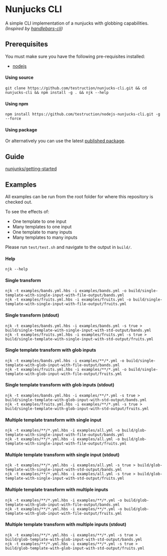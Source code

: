 # Nunjucks CLI

A simple CLI implementation of a nunjucks with globbing capabilities. _(Inspired by [handlebars-cli](https://github.com/RealOrko/nodejs-handlebars-cli))_

## Prerequisites

You must make sure you have the following pre-requisites installed:

 - [nodejs](https://nodejs.org/en/download/package-manager/)


#### Using source

```
git clone https://github.com/testruction/nunjucks-cli.git && cd nunjucks-cli && npm install -g . && njk --help
```

#### Using npm

```
npm install https://github.com/testruction/nodejs-nunjucks-cli.git -g --force
```

#### Using package

Or alternatively you can use the latest [published package](https://github.com/testruction/nodejs-nunjucks-cli/packages/).

## Guide

[nunjunks/getting-started](https://mozilla.github.io/nunjucks/getting-started.html)

## Examples

All examples can be run from the root folder for where this repository is checked out.

To see the effects of:
 - One template to one input
 - Many templates to one input
 - One template to many inputs
 - Many templates to many inputs

Please run `test/test.sh` and navigate to the output in `build/`.

#### Help

```shell
njk --help
```

#### Single transform

```shell
njk -t examples/bands.yml.hbs -i examples/bands.yml -o build/single-template-with-single-input-with-file-output/bands.yml
njk -t examples/fruits.yml.hbs -i examples/fruits.yml -o build/single-template-with-single-input-with-file-output/fruits.yml
```

#### Single transform (stdout)

```shell
njk -t examples/bands.yml.hbs -i examples/bands.yml -s true > build/single-template-with-single-input-with-std-output/bands.yml
njk -t examples/fruits.yml.hbs -i examples/fruits.yml -s true > build/single-template-with-single-input-with-std-output/fruits.yml
```

#### Single template transform with glob inputs

```shell
njk -t examples/bands.yml.hbs -i examples/**/*.yml -o build/single-template-with-glob-input-with-file-output/bands.yml
njk -t examples/fruits.yml.hbs -i examples/**/*.yml -o build/single-template-with-glob-input-with-file-output/fruits.yml
```


#### Single template transform with glob inputs (stdout)

```shell
njk -t examples/bands.yml.hbs -i examples/**/*.yml -s true > build/single-template-with-glob-input-with-std-output/bands.yml
njk -t examples/fruits.yml.hbs -i examples/**/*.yml -s true > build/single-template-with-glob-input-with-std-output/fruits.yml
```

#### Multiple template transform with single input

```shell
njk -t examples/**/*.yml.hbs -i examples/all.yml -o build/glob-template-with-single-input-with-file-output/bands.yml
njk -t examples/**/*.yml.hbs -i examples/all.yml -o build/glob-template-with-single-input-with-file-output/fruits.yml
```

#### Multiple template transform with single input (stdout)

```shell
njk -t examples/**/*.yml.hbs -i examples/all.yml -s true > build/glob-template-with-single-input-with-std-output/bands.yml
njk -t examples/**/*.yml.hbs -i examples/all.yml -s true > build/glob-template-with-single-input-with-std-output/fruits.yml
```

#### Multiple template transform with multiple inputs

```shell
njk -t examples/**/*.yml.hbs -i examples/**/*.yml -o build/glob-template-with-glob-input-with-file-output/bands.yml
njk -t examples/**/*.yml.hbs -i examples/**/*.yml -o build/glob-template-with-glob-input-with-file-output/fruits.yml
```

#### Multiple template transform with multiple inputs (stdout)

```shell
njk -t examples/**/*.yml.hbs -i examples/**/*.yml -s true > build/glob-template-with-glob-input-with-std-output/bands.yml
njk -t examples/**/*.yml.hbs -i examples/**/*.yml -s true > build/glob-template-with-glob-input-with-std-output/fruits.yml
```
